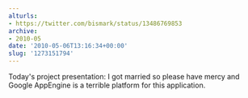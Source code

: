 ```yaml
---
alturls:
- https://twitter.com/bismark/status/13486769853
archive:
- 2010-05
date: '2010-05-06T13:16:34+00:00'
slug: '1273151794'
---
```


Today's project presentation: I got married so please have mercy and Google AppEngine is a terrible platform for this application.

